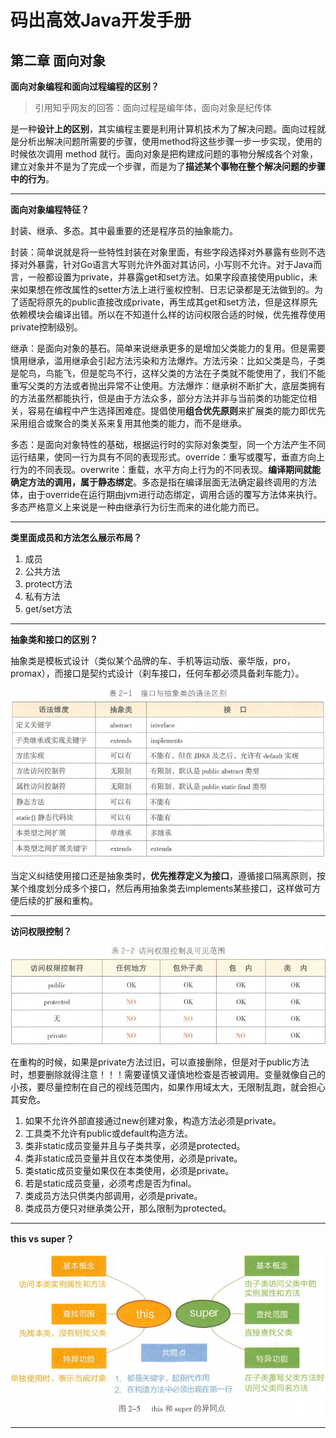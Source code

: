 # 码出高效Java开发手册



## 第二章 面向对象

**面向对象编程和面向过程编程的区别？**

> 引用知乎网友的回答：面向过程是编年体，面向对象是纪传体

是一种**设计上的区别**，其实编程主要是利用计算机技术为了解决问题。面向过程就是分析出解决问题所需要的步骤，使用method将这些步骤一步一步实现，使用的时候依次调用 method 就行。面向对象是把构建成问题的事物分解成各个对象，建立对象并不是为了完成一个步骤，而是为了**描述某个事物在整个解决问题的步骤中的行为**。

---

**面向对象编程特征？**

封装、继承、多态。其中最重要的还是程序员的抽象能力。

封装：简单说就是将一些特性封装在对象里面，有些字段选择对外暴露有些则不选择对外暴露，针对Go语言大写则允许外面对其访问，小写则不允许。对于Java而言，一般都设置为private，并暴露get和set方法。如果字段直接使用public，未来如果想在修改属性的setter方法上进行鉴权控制、日志记录都是无法做到的。为了适配将原先的public直接改成private，再生成其get和set方法，但是这样原先依赖模块会编译出错。所以在不知道什么样的访问权限合适的时候，优先推荐使用private控制级别。

继承：是面向对象的基石。简单来说继承更多的是增加父类能力的复用。但是需要慎用继承，滥用继承会引起方法污染和方法爆炸。方法污染：比如父类是鸟，子类是鸵鸟，鸟能飞，但是鸵鸟不行，这样父类的方法在子类就不能使用了，我们不能重写父类的方法或者抛出异常不让使用。方法爆炸：继承树不断扩大，底层类拥有的方法虽然都能执行，但是由于方法众多，部分方法并非与当前类的功能定位相关，容易在编程中产生选择困难症。提倡使用**组合优先原则**来扩展类的能力即优先采用组合或聚合的类关系来复用其他类的能力，而不是继承。

多态：是面向对象特性的基础，根据运行时的实际对象类型，同一个方法产生不同运行结果，使同一行为具有不同的表现形式。override：重写或覆写，垂直方向上行为的不同表现。overwrite：重载，水平方向上行为的不同表现。**编译期间就能确定方法的调用，属于静态绑定**。多态是指在编译层面无法确定最终调用的方法体，由于override在运行期由jvm进行动态绑定，调用合适的覆写方法体来执行。多态严格意义上来说是一种由继承行为衍生而来的进化能力而已。

---

**类里面成员和方法怎么展示布局？**

1. 成员
2. 公共方法
3. protect方法
4. 私有方法
5. get/set方法

---

**抽象类和接口的区别？**

抽象类是模板式设计（类似某个品牌的车、手机等运动版、豪华版，pro，promax），而接口是契约式设计（刹车接口，任何车都必须具备刹车能力）。

![](./img/abstract-interface.png)

当定义纠结使用接口还是抽象类时，**优先推荐定义为接口**，遵循接口隔离原则，按某个维度划分成多个接口，然后再用抽象类去implements某些接口，这样做可方便后续的扩展和重构。

---

**访问权限控制？**

![](./img/access-control.png)

在重构的时候，如果是private方法过旧，可以直接删除，但是对于public方法时，想要删除就得注意！！！需要谨慎又谨慎地检查是否被调用。变量就像自己的小孩，要尽量控制在自己的视线范围内，如果作用域太大，无限制乱跑，就会担心其安危。

1. 如果不允许外部直接通过new创建对象，构造方法必须是private。
2. 工具类不允许有public或default构造方法。
3. 类非static成员变量并且与子类共享，必须是protected。
4. 类非static成员变量并且仅在本类使用，必须是private。
5. 类static成员变量如果仅在本类使用，必须是private。
6. 若是static成员变量，必须考虑是否为final。
7. 类成员方法只供类内部调用，必须是private。
8. 类成员方便只对继承类公开，那么限制为protected。

---

**this vs super？**

![](./img/this-vs-super.png)

---

